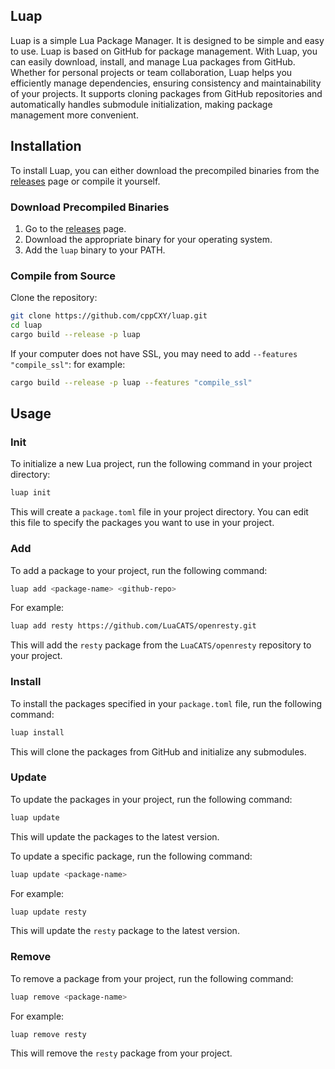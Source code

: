 ## Luap

Luap is a simple Lua Package Manager. It is designed to be simple and easy to use. Luap is based on GitHub for package management. With Luap, you can easily download, install, and manage Lua packages from GitHub. Whether for personal projects or team collaboration, Luap helps you efficiently manage dependencies, ensuring consistency and maintainability of your projects. It supports cloning packages from GitHub repositories and automatically handles submodule initialization, making package management more convenient.

## Installation

To install Luap, you can either download the precompiled binaries from the [releases](https://github.com/CppCXY/luap/releases) page or compile it yourself.

### Download Precompiled Binaries

1. Go to the [releases](https://github.com/your-repo/luap/releases) page.
2. Download the appropriate binary for your operating system.
3. Add the `luap` binary to your PATH.

### Compile from Source

Clone the repository:
   ```bash
   git clone https://github.com/cppCXY/luap.git
   cd luap
   cargo build --release -p luap
   ```
If your computer does not have SSL, you may need to add `--features "compile_ssl"`: for example:
   ```bash
   cargo build --release -p luap --features "compile_ssl"
   ```
## Usage

### Init

To initialize a new Lua project, run the following command in your project directory:
   ```bash
   luap init
   ```
This will create a `package.toml` file in your project directory. You can edit this file to specify the packages you want to use in your project.

### Add

To add a package to your project, run the following command:
   ```bash
   luap add <package-name> <github-repo>
   ```
For example:
   ```bash
   luap add resty https://github.com/LuaCATS/openresty.git
   ```
This will add the `resty` package from the `LuaCATS/openresty` repository to your project.

### Install

To install the packages specified in your `package.toml` file, run the following command:
   ```bash
   luap install
   ```
This will clone the packages from GitHub and initialize any submodules.

### Update

To update the packages in your project, run the following command:
   ```bash
   luap update
   ```
This will update the packages to the latest version.

To update a specific package, run the following command:
   ```bash
   luap update <package-name>
   ```
For example:
   ```bash
   luap update resty
   ```
This will update the `resty` package to the latest version.

### Remove

To remove a package from your project, run the following command:
   ```bash
   luap remove <package-name>
   ```
For example:
   ```bash
   luap remove resty
   ```
This will remove the `resty` package from your project.

